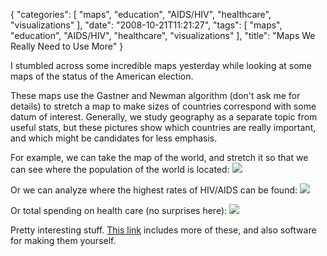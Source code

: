 {
    "categories": [
        "maps", 
        "education", 
        "AIDS/HIV", 
        "healthcare", 
        "visualizations"
    ], 
    "date": "2008-10-21T11:21:27", 
    "tags": [
        "maps", 
        "education", 
        "AIDS/HIV", 
        "healthcare", 
        "visualizations"
    ], 
    "title": "Maps We Really Need to Use More"
}

I stumbled across some incredible maps yesterday while looking at some maps of the status of the American election. 

These maps use the Gastner and Newman algorithm (don't ask me for details) to stretch a map to make sizes of countries correspond with some datum of interest. Generally, we study geography as a separate topic from useful stats, but these pictures show which countries are really important, and which might be candidates for less emphasis.

For example, we can take the map of the world, and stretch it so that we can see where the population of the world is located:
<img src="http://www.michaeljaylissner.com/files/images/population800x400.preview.png">

Or we can analyze where the highest rates of HIV/AIDS can be found:
<img src="http://www.michaeljaylissner.com/files/images/hiv800x400.preview.png">

Or total spending on health care (no surprises here):
<img src="http://www.michaeljaylissner.com/files/images/healthcare800x400.preview.png">

Pretty interesting stuff. <a href="http://www-personal.umich.edu/~mejn/cartograms/" target="_blank">This link</a> includes more of these, and also software for making them yourself.<!--break-->